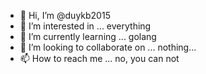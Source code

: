 - 👋 Hi, I’m @duykb2015
- 👀 I’m interested in ... everything
- 🌱 I’m currently learning ... golang
- 💞️ I’m looking to collaborate on ... nothing...
- 📫 How to reach me ... no, you can not

<!---
duykb2015/duykb2015 is a ✨ special ✨ repository because its `README.md` (this file) appears on your GitHub profile.
You can click the Preview link to take a look at your changes.
--->
